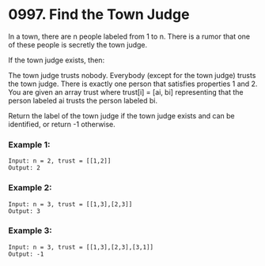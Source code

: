 # 0997. Find the Town Judge
In a town, there are n people labeled from 1 to n. There is a rumor that one of these people is secretly the town judge.

If the town judge exists, then:

The town judge trusts nobody.
Everybody (except for the town judge) trusts the town judge.
There is exactly one person that satisfies properties 1 and 2.
You are given an array trust where trust[i] = [ai, bi] representing that the person labeled ai trusts the person labeled bi.

Return the label of the town judge if the town judge exists and can be identified, or return -1 otherwise.

### Example 1:
```
Input: n = 2, trust = [[1,2]]
Output: 2
```

### Example 2:
```
Input: n = 3, trust = [[1,3],[2,3]]
Output: 3
```

### Example 3:
```
Input: n = 3, trust = [[1,3],[2,3],[3,1]]
Output: -1
```